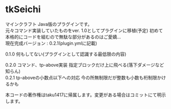 # tkSeichi
マインクラフト Java版のプラグインです。  
元々コマンド実装していたものをver. 1.0としてプラグインに移植(予定)
初めて本格的にコードを組むので無駄な部分があるのはご愛嬌...  
現在完成バージョン : 0.2.1(plugin.ymlに記載)  

0.1.0 何もしてない(プラグインとして認識する最低限の内容)  
  
0.2.0 コマンド、tp-above実装 指定ブロックだけ上に飛べる(落下ダメージなど知らん)  
0.2.1 tp-aboveの小数点以下への対応 今の所無制限だが整数も小数も桁制限かけるかも
  
  
本コードの著作権はtaku1417に帰属します。変更がある場合はコミットにて明示します。
